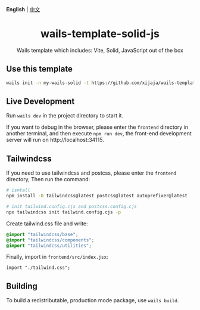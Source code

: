 <p align="left">
<strong>English</strong> | 
<a href="https://github.com/xijaja/wails-template-solid-js/blob/main/README_ZH.md">中文</a></p>
<h1 align="center">wails-template-solid-js</h1>

<p align="center">Wails template which includes: Vite, Solid, JavaScript out of the box</p>

## Use this template

```bash
wails init -n my-wails-solid -t https://github.com/xijaja/wails-template-solid-js
```

## Live Development

Run `wails dev` in the project directory to start it.

If you want to debug in the browser, please enter the `frontend` directory in another terminal, and then execute `npm run dev`, the front-end development server will run on http://localhost:34115.

## Tailwindcss

If you need to use tailwindcss and postcss, please enter the `frontend` directory,
Then run the command:

```bash
# isntall
npm install -D tailwindcss@latest postcss@latest autoprefixer@latest

# init tailwind.config.cjs and postcss.config.cjs
npx tailwindcss init tailwind.config.cjs -p
```

Create tailwind.css file and write:

```css
@import "tailwindcss/base";
@import "tailwindcss/components";
@import "tailwindcss/utilities";
```

Finally, import in `frontend/src/index.jsx`:

```tsx
import "./tailwind.css";
```

## Building

To build a redistributable, production mode package, use `wails build`.

